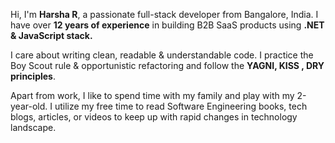 <p>Hi, I'm <b>Harsha R</b>, a passionate full-stack developer from Bangalore, India. I have over <b>12 years of experience</b> in building B2B SaaS products using <b> .NET & JavaScript stack. </b>  

I care about writing clean, readable & understandable code. I practice the Boy Scout rule & opportunistic refactoring and follow the <b>YAGNI, KISS , DRY principles</b>. 

Apart from work, I like to spend time with my family and play with my 2-year-old. I utilize my free time to read Software Engineering books, tech blogs, articles, or videos to keep up with rapid changes in technology landscape.
